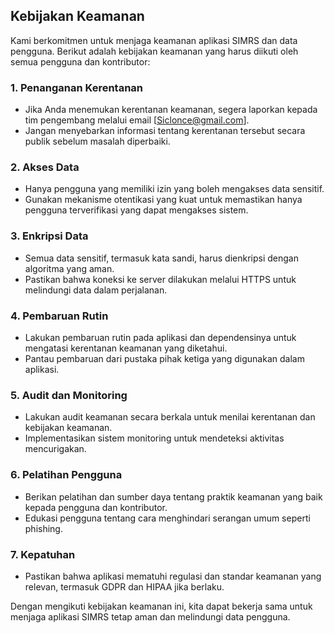 ## Kebijakan Keamanan

Kami berkomitmen untuk menjaga keamanan aplikasi SIMRS dan data pengguna. Berikut adalah kebijakan keamanan yang harus diikuti oleh semua pengguna dan kontributor:

### 1. Penanganan Kerentanan
- Jika Anda menemukan kerentanan keamanan, segera laporkan kepada tim pengembang melalui email [Siclonce@gmail.com].
- Jangan menyebarkan informasi tentang kerentanan tersebut secara publik sebelum masalah diperbaiki.

### 2. Akses Data
- Hanya pengguna yang memiliki izin yang boleh mengakses data sensitif.
- Gunakan mekanisme otentikasi yang kuat untuk memastikan hanya pengguna terverifikasi yang dapat mengakses sistem.

### 3. Enkripsi Data
- Semua data sensitif, termasuk kata sandi, harus dienkripsi dengan algoritma yang aman.
- Pastikan bahwa koneksi ke server dilakukan melalui HTTPS untuk melindungi data dalam perjalanan.

### 4. Pembaruan Rutin
- Lakukan pembaruan rutin pada aplikasi dan dependensinya untuk mengatasi kerentanan keamanan yang diketahui.
- Pantau pembaruan dari pustaka pihak ketiga yang digunakan dalam aplikasi.

### 5. Audit dan Monitoring
- Lakukan audit keamanan secara berkala untuk menilai kerentanan dan kebijakan keamanan.
- Implementasikan sistem monitoring untuk mendeteksi aktivitas mencurigakan.

### 6. Pelatihan Pengguna
- Berikan pelatihan dan sumber daya tentang praktik keamanan yang baik kepada pengguna dan kontributor.
- Edukasi pengguna tentang cara menghindari serangan umum seperti phishing.

### 7. Kepatuhan
- Pastikan bahwa aplikasi mematuhi regulasi dan standar keamanan yang relevan, termasuk GDPR dan HIPAA jika berlaku.

Dengan mengikuti kebijakan keamanan ini, kita dapat bekerja sama untuk menjaga aplikasi SIMRS tetap aman dan melindungi data pengguna.
